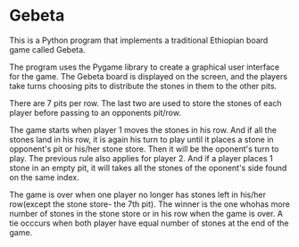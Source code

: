 # Gebeta

This is a Python program that implements a traditional Ethiopian board game 
called Gebeta. 

The program uses the Pygame library to create a graphical user interface 
for the game. The Gebeta board is displayed on the screen, and the players 
take turns choosing pits to distribute the stones in them to the other pits. 

There are 7 pits per row. The last two are used to store the stones of 
each player before passing to an opponents pit/row.

The game starts when player 1 moves the stones in his row. And if 
all the stones land in his row, it is again his turn to play until it places a 
stone in opponent's pit or his/her stone store. Then it will be the oponent's turn to play. 
The previous rule also applies for player 2.
And if a player places 1 stone in an empty pit, it will takes 
all the stones of the oponent's side found on the same index.

The game is over when one player no longer has stones left in his/her row(except the stone store- the 7th pit). 
The winner is the one whohas more number of stones in the stone store or in his row when the game is over.
A tie occcurs when both player have equal number of stones at the end of the game.



